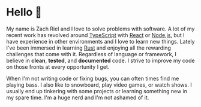 # Hello 👋

My name is Zach Riel and I love to solve problems with software. A lot of my recent work has revolved around [TypeScript](https://www.typescriptlang.org/) with [React](https://reactjs.org/) or [Node.js](https://nodejs.org/en/), but I have experience in other environments and I love to learn new things. Lately I've been immersed in learning [Rust](https://www.rust-lang.org/) and enjoying all the rewarding challenges that come with it. Regardless of language or framework, I believe in **clean**, **tested**, and **documented** code. I strive to improve my code on those fronts at every opportunity I get.

When I'm not writing code or fixing bugs, you can often times find me playing bass. I also like to snowboard, play video games, or watch shows. I usually end up tinkering with some projects or learning something new in my spare time. I'm a huge nerd and I'm not ashamed of it.
